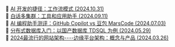 ##   
🎉  [AI 开发的捷径：工作流模式  (2024.10.31)](https://www.ruanyifeng.com/blog/2024/10/coze.html)  
🎉  [白话多集群：工具和应用助手  (2024.09.11)](https://www.ruanyifeng.com/blog/2024/09/tke-appfabric.html)  
🎉  [AI 编程助手测评：GitHub Copilot vs 豆包 MarsCode  (2024.07.03)](https://www.ruanyifeng.com/blog/2024/07/copilot-vs-marscode.html)  
🎉  [分布式数据库入门：以国产数据库 TDSQL 为例  (2024.05.29)](https://www.ruanyifeng.com/blog/2024/05/tdsql.html)  
🎉  [2024最流行的网站架构----边缘平台架构：概念与产品  (2024.03.26)](https://www.ruanyifeng.com/blog/2024/03/edge-platform.html)  

